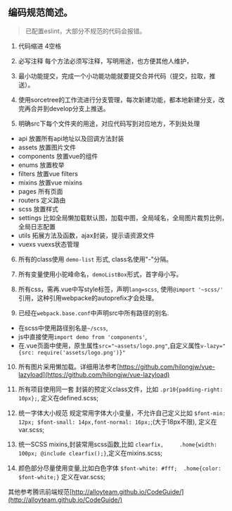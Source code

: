 ## 编码规范简述。
>已配置eslint，大部分不规范的代码会报错。

1. 代码缩进 4空格
2. 必写注释 每个方法必须写注释，写明用途，也方便其他人维护，
3. 最小功能提交，完成一个小功能功能就要提交合并代码（提交，拉取，推送）。
4. 使用sorcetree的工作流进行分支管理，每次新建功能，都本地新建分支，改完再合并到develop分支上推送。


5. 明确src下每个文件夹的用途，对应代码写到对应地方，不到处处理
 * api          放置所有api地址以及回调方法封装
 * assets       放置图片文件
 * components   放置vue的组件
 * enums        放置枚举
 * filters      放置vue filters
 * mixins       放置vue mixins
 * pages        所有页面
 * routers      定义路由
 * scss         放置样式
 * settings     比如全局懒加载默认图，加载中图，全局域名，全局图片裁剪比例，全局日志配置
 * utils        拓展方法及函数，ajax封装，提示语资源文件
 * vuexs        vuexs状态管理

6. 所有的class使用 `demo-list` 形式, class名使用"-"分隔。
7. 所有变量使用小驼峰命名，`demoListBox`形式，首字母小写。


8. 所有css，需再.vue中写style标签，声明`lang=scss`, 使用`@import '~scss/'` 引用，这种引用webpacke的autoprefix才会处理。
9. 已经在`webpack.base.conf`中声明src中所有路径的别名.
 * 在scss中使用路径别名是`~/scss`, 
 * js中直接使用`import demo from 'components'`,
 * 在.vue页面中使用，原生属性`src="~assets/logo.png"`,自定义属性`v-lazy="{src: require('assets/logo.png')}"`
10. 所有图片采用懒加载。详细用法参考[https://github.com/hilongjw/vue-lazyload](https://github.com/hilongjw/vue-lazyload)

11. 所有项目使用同一套 封装的预定义class文件，比如  `.pr10{padding-right: 10px};`, 定义在defined.scss;
12. 统一字体大小规范 规定常用字体大小变量，不允许自己定义比如  `$font-min: 12px; $font-small: 14px,font-normal: 16px;`;(大于18px不限), 定义在var.scss;
13. 统一SCSS mixins,封装常用scss函数,比如  `clearfix,     .home{width: 100px; @include clearfix();}`,定义在mixins.scss;
14. 颜色部分尽量使用变量,比如白色字体  `$font-white: #fff;  .home{color: $font-white;}` 定义在var.scss;

其他参考腾讯前端规范[http://alloyteam.github.io/CodeGuide/](http://alloyteam.github.io/CodeGuide/)
